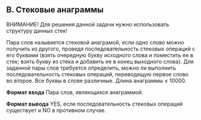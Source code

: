 ## B. Стековые анаграммы

ВНИМАНИЕ! Для решения данной задачи нужно использовать структуру данных стек!

Пара слов называется стековой анаграмой, если одно слово можно получить из другого, проведя последовательность стековых операций с его буквами (взять очередную букву исходного слова и поместить ее в стек; взять букву из стека и добавить ее в конец выходного слова). Для заданной пары слов требуется определить, можно ли выполнить последовательность стековых операций, переводящую первое слово во второе. Все буквы в слове различные. Длина анаграммы ≤ 10000.

__Формат ввода__
Пара слов, являющихся анаграммой.

__Формат вывода__
YES, если последовательность стековых операций существует и NO в противном случае.